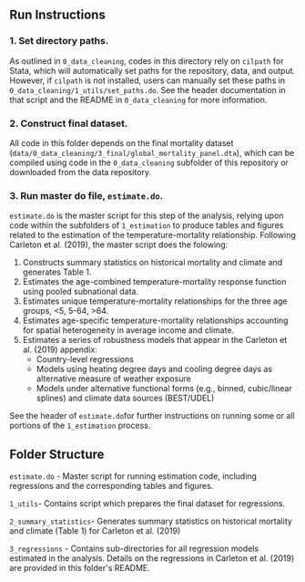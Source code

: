 ## Run Instructions

### 1. Set directory paths.
As outlined in `0_data_cleaning`, codes in this directory rely on `cilpath` for Stata, which will automatically set paths for the repository, data, and output. However, if `cilpath` is not installed, users can manually set these paths in `0_data_cleaning/1_utils/set_paths.do`. See the header documentation in that script and the README in `0_data_cleaning` for more information.

### 2. Construct final dataset.
All code in this folder depends on the final mortality dataset (`data/0_data_cleaning/3_final/global_mortality_panel.dta`), which can be compiled using code in the `0_data_cleaning` subfolder of this repository or downloaded from the data repository.

### 3. Run master do file, `estimate.do`.
`estimate.do` is the master script for this step of the analysis, relying upon code within the subfolders of `1_estimation` to produce tables and figures related to the estimation of the temperature-mortality relationship. Following Carleton et al. (2019), the master script does the folowing:

1. Constructs summary statistics on historical mortality and climate and generates Table 1.
2. Estimates the age-combined temperature-mortality response function using pooled subnational data.
3. Estimates unique temperature-mortality relationships for the three age groups, <5, 5-64, >64.
4. Estimates age-specific temperature-mortality relationships accounting for spatial heterogeneity in average income and climate.
5. Estimates a series of robustness models that appear in the Carleton et al. (2019) appendix:
    * Country-level regressions
	* Models using heating degree days and cooling degree days as alternative
	measure of weather exposure
	* Models under alternative functional forms (e.g., binned, cubic/linear
	splines) and climate data sources (BEST/UDEL)


See the header of `estimate.do`for further instructions on running some or all portions of the `1_estimation` process.



## Folder Structure

`estimate.do` - Master script for running estimation code, including regressions and the corresponding tables and figures.

`1_utils`- Contains script which prepares the final dataset for regressions.

`2_summary_statistics`- Generates summary statistics on historical mortality and climate (Table 1) for Carleton et al. (2019)

`3_regressions` - Contains sub-directories for all regression models estimated in the analysis. Details on the regressions in Carleton et al. (2019) are provided in this folder's README.

